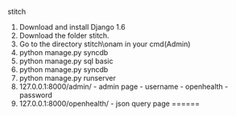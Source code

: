 stitch

1) Download and install Django 1.6
2) Download the folder stitch.
3) Go to the directory stitch\onam in your cmd(Admin)
4) python manage.py syncdb
5) python manage.py sql basic
6) python manage.py syncdb
7) python manage.py runserver
8) 127.0.0.1:8000/admin/ - admin page - username - openhealth - password
9) 127.0.0.1:8000/openhealth/ - json query page
======
